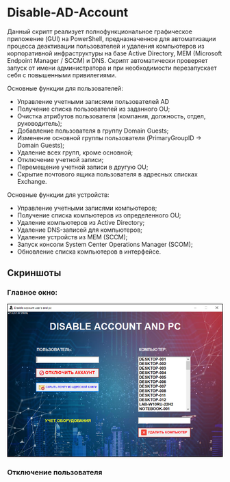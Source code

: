# Disable-AD-Account
Данный скрипт реализует полнофункциональное графическое приложение (GUI) на PowerShell, 
предназначенное для автоматизации процесса деактивации пользователей и удаления компьютеров из корпоративной инфраструктуры на базе Active Directory, MEM (Microsoft Endpoint Manager / SCCM) и DNS.
Скрипт автоматически проверяет запуск от имени администратора и при необходимости перезапускает себя с повышенными привилегиями. <br>

Основные функции для пользователей:
 - Управление учетными записями пользователей AD
 - Получение списка пользователей из заданного OU;
 - Очистка атрибутов пользователя (компания, должность, отдел, руководитель);
 - Добавление пользователя в группу Domain Guests;
 - Изменение основной группы пользователя (PrimaryGroupID → Domain Guests);
 - Удаление всех групп, кроме основной;
 - Отключение учетной записи;
 - Перемещение учетной записи в другую OU;
 - Скрытие почтового ящика пользователя в адресных списках Exchange.

Основные функции для устройств:
 - Управление учетными записями компьютеров;
 - Получение списка компьютеров из определенного OU;
 - Удаление компьютеров из Active Directory;
 - Удаление DNS-записей для компьютеров;
 - Удаление устройств из MEM (SCCM);
 - Запуск консоли System Center Operations Manager (SCOM);
 - Обновление списка компьютеров в интерфейсе.


## Скриншоты

### Главное окно:  
<img src="screens/sc1.png">

### Отключение пользователя
